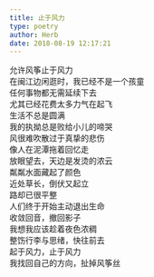 ```yaml
---  
title: 止于风力  
type: poetry  
author: Herb  
date: 2018-08-19 12:17:21    
---  
```

允许风筝止于风力  
在闽江边闲逛时，我已经不是一个孩童  
任何事物都无需延续下去  
尤其已经花费太多力气在起飞    
生活不总是圆满  
我的执拗总是败给小儿的啼哭  
风很难吹散过于真挚的悲伤  
像人在泥潭拖着回忆走    
放眼望去，天边是发烫的浓云  
粼粼水面藏起了颜色  
近处草长，倒伏又起立  
路却已很平整    
人们终于开始主动退出生命  
收敛回音，撤回影子  
我想我应该趁着夜色浓稠  
整饬行李与思绪，快往前去  
起于风力，止于风力  
我找回自己的方向，扯掉风筝丝